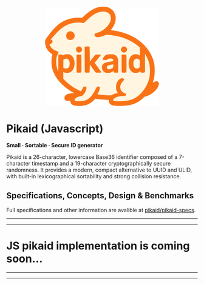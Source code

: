 <p align="center">
  <img src="logo.png" alt="pikaid" width="300" />
</p>

# Pikaid (Javascript)

**Small · Sortable · Secure ID generator**

Pikaid is a 26-character, lowercase Base36 identifier composed of a 7-character timestamp and a 19-character cryptographically secure randomness. It provides a modern, compact alternative to UUID and ULID, with built-in lexicographical sortability and strong collision resistance.

## Specifications, Concepts, Design & Benchmarks
Full specifications and other information are avalible at [pikaid/pikaid-specs](https://github.com/pikaid/pikaid-specs).


---
---

# JS pikaid implementation is coming soon...
---
---
